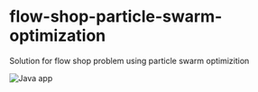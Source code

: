 flow-shop-particle-swarm-optimization
=====================================

Solution for flow shop problem using particle swarm optimizition

![Java app](https://s3.amazonaws.com/f.cl.ly/items/2E411Y0W2c3h2o0w1H2U/Image%202014-12-12%20at%2012.44.59%20AM.png)
